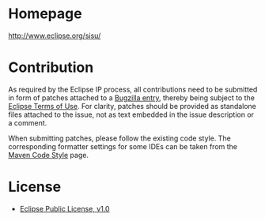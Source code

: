 Homepage
========
<http://www.eclipse.org/sisu/>

Contribution
============
As required by the Eclipse IP process, all contributions need to be submitted in form of patches attached to a
[Bugzilla entry](https://bugs.eclipse.org/bugs/enter_bug.cgi?product=Sisu), thereby being subject to the
[Eclipse Terms of Use](http://www.eclipse.org/legal/termsofuse.php). For clarity, patches should be provided as
standalone files attached to the issue, not as text embedded in the issue description or a comment.

When submitting patches, please follow the existing code style. The corresponding formatter settings for some IDEs can
be taken from the [Maven Code Style](http://maven.apache.org/developers/committer-environment.html#Maven_Code_Style)
page.

License
=======
- [Eclipse Public License, v1.0](http://www.eclipse.org/legal/epl-v10.html)
